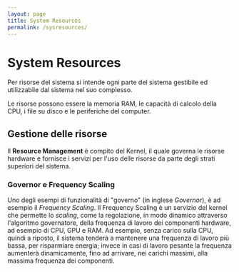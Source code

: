 ```yaml
---
layout: page
title: System Resources
permalink: /sysresources/
---
```


# System Resources

Per risorse del sistema si intende ogni parte del sistema gestibile ed utilizzabile dal sistema nel suo complesso.

Le risorse possono essere la memoria RAM, le capacità di calcolo della CPU, i file su disco e le periferiche del computer.

## Gestione delle risorse

Il **Resource Management** è compito del Kernel, il quale governa le risorse hardware e fornisce i servizi per l'uso delle risorse da parte degli strati superiori del sistema.

### **Governor e Frequency Scaling**
Uno degli esempi di funzionalità di "governo" (in inglese _Governor_), è ad esempio il _Frequency Scaling_. Il Frequency Scaling è un servizio del kernel che permette lo _scaling_, come la regolazione, in modo dinamico attraverso l'algoritmo governatore, della frequenza di lavoro dei componenti hardware, ad esempio di CPU, GPU e RAM. Ad esempio, senza carico sulla CPU, quindi a riposto, il sistema tenderà a mantenere una frequenza di lavoro più bassa, per risparmiare energia; invece in casi di lavoro pesante la frequenza aumenterà dinamicamente, fino ad arrivare, nei carichi massimi, alla massima frequenza dei componenti.

